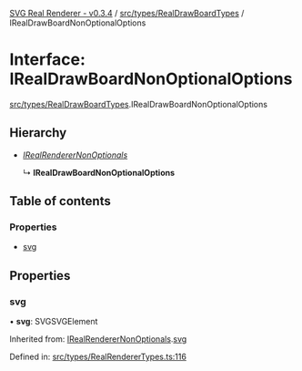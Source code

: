 [SVG Real Renderer - v0.3.4](../docs.md) / [src/types/RealDrawBoardTypes](../modules/src_types_realdrawboardtypes.md) / IRealDrawBoardNonOptionalOptions

# Interface: IRealDrawBoardNonOptionalOptions

[src/types/RealDrawBoardTypes](../modules/src_types_realdrawboardtypes.md).IRealDrawBoardNonOptionalOptions

## Hierarchy

* [*IRealRendererNonOptionals*](src_types_realrenderertypes.irealrenderernonoptionals.md)

  ↳ **IRealDrawBoardNonOptionalOptions**

## Table of contents

### Properties

- [svg](src_types_realdrawboardtypes.irealdrawboardnonoptionaloptions.md#svg)

## Properties

### svg

• **svg**: SVGSVGElement

Inherited from: [IRealRendererNonOptionals](src_types_realrenderertypes.irealrenderernonoptionals.md).[svg](src_types_realrenderertypes.irealrenderernonoptionals.md#svg)

Defined in: [src/types/RealRendererTypes.ts:116](https://github.com/HarshKhandeparkar/svg-real-renderer/blob/c1d2f58/src/types/RealRendererTypes.ts#L116)
